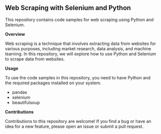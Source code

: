 ## Web Scraping with Selenium and Python
This repository contains code samples for web scraping using Python and Selenium.

**Overview**

Web scraping is a technique that involves extracting data from websites for various purposes, including market research, data analysis, and machine learning. In this repository, we will explore how to use Python and Selenium to scrape data from websites.

**Usage**

To use the code samples in this repository, you need to have Python and the required packages installed on your system.
- pandas
- selenium
- beautifulsoup

**Contributions**

Contributions to this repository are welcome! If you find a bug or have an idea for a new feature, please open an issue or submit a pull request.
